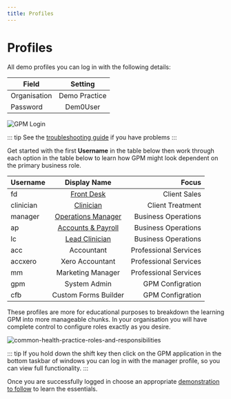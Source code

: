 ```yaml
---
title: Profiles
---
```


# Profiles

All demo profiles you can log in with the following details:

| Field        |    Setting    |
| ------------ | :-----------: |
| Organisation | Demo Practice |
| Password     |   Dem0User    |

![GPM Login](https://drive.google.com/uc?id=1a1-c4ygdIjA3VoJ79guyId0u0XReBYNi)

::: tip
See the [troubleshooting guide](http://docs.gensolve.com/help/gpm_uk/desktop/Processes/Installation___Troubleshooting/Logging_In.htm?rhtocid=7.1.0_2#) if you have problems
:::

Get started with the first **Username** in the table below then work through each option in the table below to learn how GPM might look dependent on the primary business role.

| Username  |                  Display Name                   |                 Focus |
| --------- | :---------------------------------------------: | --------------------: |
| fd        |          [Front Desk](./frontdesk.md)           |          Client Sales |
| clinician |           [Clinician](./clinician.md)           |      Client Treatment |
| manager   |  [Operations Manager](./operations-manager.md)  |   Business Operations |
| ap        | [Accounts & Payroll](./accounts-and-payroll.md) |   Business Operations |
| lc        |      [Lead Clinician](./lead-clinician.md)      |   Business Operations |
| acc       |                   Accountant                    | Professional Services |
| accxero   |                 Xero Accountant                 | Professional Services |
| mm        |                Marketing Manager                | Professional Services |
| gpm       |                  System Admin                   |      GPM Configration |
| cfb       |              Custom Forms Builder               |      GPM Configration |

These profiles are more for educational purposes to breakdown the learning GPM into more manageable chunks. In your organisation you will have complete control to configure roles exactly as you desire.

![common-health-practice-roles-and-responsibilities](https://drive.google.com/uc?id=1_85fzFafOpCNIkbkKoCnLqtNYTDWdgY2)

::: tip
If you hold down the shift key then click on the GPM application in the bottom taskbar of windows you can log in with the manager profile, so you can view full functionality.
:::

Once you are successfully logged in choose an appropriate [demonstration to follow](../demonstration/) to learn the essentials.
